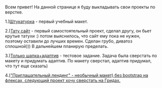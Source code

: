 Всем привет!
На данной странице я буду выкладывать свои проекты по верстке.

1.)<a href="Scotch47.github.io/build/src/" target="_blank">Штукатурка</a> - первый учебный макет.

2.)<a href="Scotch47.github.io/tattoo/" target="_blank">Тату сайт</a> - первый самостоятельный проект, сделал другу, он бьет крутые татухи :) потом выяснилось, что сайт ему пока не нужен, поэтому оставили до лучших времен. Сделан грубо, диватоз сплошной))) В дальнейшем планирую пределать.

3.)<a href="Scotch47.github.io/Header-test/src/" target="_blank">Только шапка+адаптив</a> - тестовое задание. Задача была сверстать по макету и придумать адаптив. По макету сверстал,
адаптив придумал, что тут еще сказать)

4.)<a href="Scotch47.github.io/Oathjar/src/" target="_blank">"Приглашательный лендинг" - необычный макет) без bootstrap на флексах, следующий проект хочу сверстать на Гридах.


